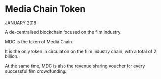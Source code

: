 # Media Chain Token

JANUARY 2018

A de-centralised blockchain focused on the film industry.

MDC is the token of Media Chain. 

It is the only token in circulation on the film industry chain, with a total of 2 billion. 

At the same time, MDC is also the revenue sharing voucher for every successful film crowdfunding.
